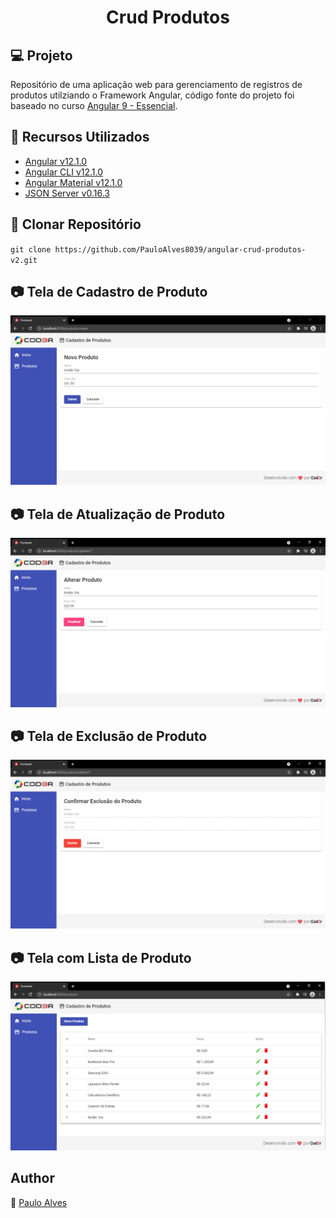 <h1 align="center">Crud Produtos</h1>

## :computer: Projeto

Repositório de uma aplicação web para gerenciamento de registros de produtos utilziando o Framework Angular, código fonte do projeto foi baseado no curso 
[Angular 9 - Essencial](https://www.cod3r.com.br/courses/angular-9-essencial).

## :wrench: Recursos Utilizados

- [Angular v12.1.0](https://angular.io/)
- [Angular CLI v12.1.0](https://cli.angular.io/)
- [Angular Material v12.1.0](https://material.angular.io/)
- [JSON Server v0.16.3](https://www.npmjs.com/package/json-server)

## :floppy_disk: Clonar Repositório

`git clone https://github.com/PauloAlves8039/angular-crud-produtos-v2.git`

## :camera: Tela de Cadastro de Produto

<p align="center"> <img src="https://github.com/PauloAlves8039/angular-crud-produtos-v2/blob/master/frontend/src/assets/img/screenshot1.png" /></p>

## :camera: Tela de Atualização de Produto

<p align="center"> <img src="https://github.com/PauloAlves8039/angular-crud-produtos-v2/blob/master/frontend/src/assets/img/screenshot2.png" /></p>

## :camera: Tela de Exclusão de Produto

<p align="center"> <img src="https://github.com/PauloAlves8039/angular-crud-produtos-v2/blob/master/frontend/src/assets/img/screenshot3.png" /></p>

## :camera: Tela com Lista de Produto

<p align="center"> <img src="https://github.com/PauloAlves8039/angular-crud-produtos-v2/blob/master/frontend/src/assets/img/screenshot4.png" /></p>

## Author

:boy: [Paulo Alves](https://github.com/PauloAlves8039)
